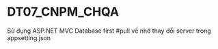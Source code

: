 # DT07_CNPM_CHQA
Sử dụng ASP.NET MVC
Database first
#pull về nhớ thay đổi server trong appsetting.json 
